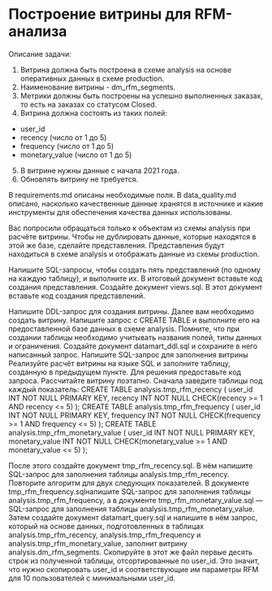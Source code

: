 # Построение витрины для RFM-анализа

Описание задачи: 
1. Витрина должна быть построена в схеме analysis на основе оперативных данных в схеме production.
2. Наименование витрины - dm_rfm_segments.
3. Метрики должны быть построены на успешно выполненных заказах, то есть на заказах со статусом Closed.
4. Витрина должна состоять из таких полей:
- user_id
- recency (число от 1 до 5)
- frequency (число от 1 до 5)
- monetary_value (число от 1 до 5)
5. В витрине нужны данные с начала 2021 года.
6. Обновлять витрину не требуется.

В requirements.md описаны необходимые поля.
В data_quality.md описано, насколько качественные данные хранятся в источнике и какие инструменты для обеспечения качества данных использованы.

Вас попросили обращаться только к объектам из схемы analysis при расчёте витрины. 
Чтобы не дублировать данные, которые находятся в этой же базе, сделайте представления. 
Представления будут находиться в схеме analysis и отображать данные из схемы production.

Напишите SQL-запросы, чтобы создать пять представлений (по одному на каждую таблицу), и выполните их. 
В итоговый документ вставьте код создания представления.
Создайте документ views.sql. В этот документ вставьте код создания представлений.

Напишите DDL-запрос для создания витрины.
Далее вам необходимо создать витрину. Напишите запрос с CREATE TABLE и выполните его на предоставленной базе данных в схеме analysis. Помните, что при создании таблицы необходимо учитывать названия полей, типы данных и ограничения.
Создайте документ datamart_ddl.sql и сохраните в него написанный запрос.
Напишите SQL-запрос для заполнения витрины
Реализуйте расчёт витрины на языке SQL и заполните таблицу, созданную в предыдущем пункте. Для решения предоставьте код запроса.
Рассчитайте витрину поэтапно. Сначала заведите таблицы под каждый показатель:
CREATE TABLE analysis.tmp_rfm_recency (
 user_id INT NOT NULL PRIMARY KEY,
 recency INT NOT NULL CHECK(recency >= 1 AND recency <= 5)
);
CREATE TABLE analysis.tmp_rfm_frequency (
 user_id INT NOT NULL PRIMARY KEY,
 frequency INT NOT NULL CHECK(frequency >= 1 AND frequency <= 5)
);
CREATE TABLE analysis.tmp_rfm_monetary_value (
 user_id INT NOT NULL PRIMARY KEY,
 monetary_value INT NOT NULL CHECK(monetary_value >= 1 AND monetary_value <= 5)
);
  
После этого создайте документ tmp_rfm_recency.sql. В нём напишите SQL-запрос для заполнения таблицы analysis.tmp_rfm_recency.
Повторите алгоритм для двух следующих показателей. В документе tmp_rfm_frequency.sqlнапишите SQL-запрос для заполнения таблицы analysis.tmp_rfm_frequency, а в документе tmp_rfm_monetary_value.sql — SQL-запрос для заполнения таблицы analysis.tmp_rfm_monetary_value.
Затем создайте документ datamart_query.sql и напишите в нём запрос, который на основе данных, подготовленных в таблицах analysis.tmp_rfm_recency, analysis.tmp_rfm_frequency и analysis.tmp_rfm_monetary_value, заполнит витрину analysis.dm_rfm_segments.
Скопируйте в этот же файл первые десять строк из полученной таблицы, отсортированные по user_id. Это значит, что нужно скопировать user_id и соответствующие им параметры RFM для 10 пользователей с минимальными user_id.
